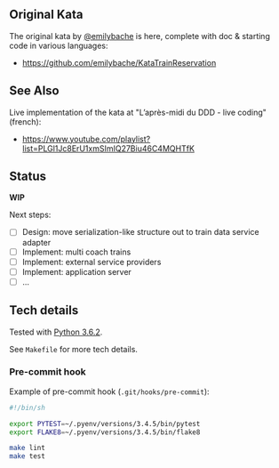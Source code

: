 ## Original Kata

The original kata by [@emilybache](https://twitter.com/emilybache) is here, complete with doc & starting code in various languages:

- <https://github.com/emilybache/KataTrainReservation>


## See Also

Live implementation of the kata at "L’après-midi du DDD - live coding" (french):

- <https://www.youtube.com/playlist?list=PLGl1Jc8ErU1xmSImIQ27Biu46C4MQHTfK>

## Status

**WIP**

Next steps:

- [ ] Design: move serialization-like structure out to train data service adapter
- [ ] Implement: multi coach trains
- [ ] Implement: external service providers
- [ ] Implement: application server
- [ ] ...

## Tech details

Tested with [Python 3.6.2](https://www.python.org/downloads/release/python-362/).

See `Makefile` for more tech details.

### Pre-commit hook

Example of pre-commit hook (`.git/hooks/pre-commit`):

```sh
#!/bin/sh

export PYTEST=~/.pyenv/versions/3.4.5/bin/pytest
export FLAKE8=~/.pyenv/versions/3.4.5/bin/flake8

make lint
make test
```